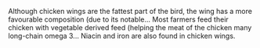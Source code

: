 Although chicken wings are the fattest part of the bird, the wing has a more favourable composition (due to its notable...
Most farmers feed their chicken with vegetable derived feed (helping the meat of the chicken many long-chain omega 3...
Niacin and iron are also found in chicken wings.